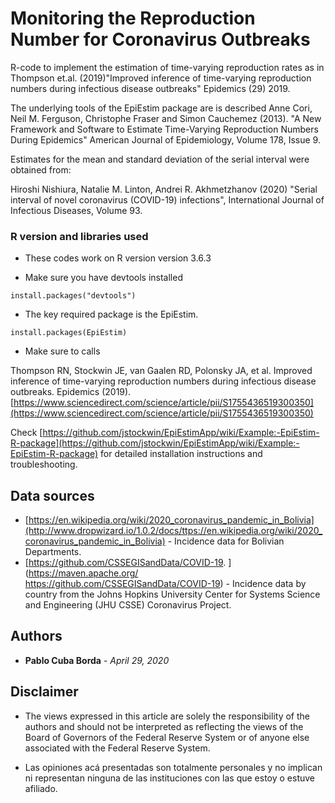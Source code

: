 # Monitoring the Reproduction Number for Coronavirus Outbreaks

 R-code to implement the estimation of time-varying reproduction rates
 as in Thompson et.al. (2019)"Improved inference of time-varying reproduction numbers during infectious
 disease outbreaks" Epidemics (29) 2019.

 The underlying tools of the EpiEstim package are is described 
 Anne Cori, Neil M. Ferguson, Christophe Fraser and Simon Cauchemez  (2013).
 "A New Framework and Software to Estimate Time-Varying Reproduction Numbers During Epidemics" 
 American Journal of Epidemiology, Volume 178, Issue 9.

Estimates for the mean and standard deviation of the serial interval were obtained from:

 Hiroshi Nishiura, Natalie M. Linton, Andrei R. Akhmetzhanov (2020) 
 "Serial interval of novel coronavirus (COVID-19) infections",
 International Journal of Infectious Diseases, Volume 93.


### R version and libraries used

* These codes work on R version version 3.6.3

* Make sure you have devtools installed

```
install.packages("devtools")
```


* The key required package is the EpiEstim.

```
install.packages(EpiEstim)
```

* Make sure to calls 


Thompson RN, Stockwin JE, van Gaalen RD, Polonsky JA, et al. Improved inference of time-varying reproduction numbers during infectious disease outbreaks. Epidemics (2019).[https://www.sciencedirect.com/science/article/pii/S1755436519300350](https://www.sciencedirect.com/science/article/pii/S1755436519300350)

Check [https://github.com/jstockwin/EpiEstimApp/wiki/Example:-EpiEstim-R-package](https://github.com/jstockwin/EpiEstimApp/wiki/Example:-EpiEstim-R-package) for detailed installation instructions and troubleshooting. 


## Data sources

* [https://en.wikipedia.org/wiki/2020_coronavirus_pandemic_in_Bolivia](http://www.dropwizard.io/1.0.2/docs/ttps://en.wikipedia.org/wiki/2020_coronavirus_pandemic_in_Bolivia) - Incidence data for Bolivian Departments. 
* [https://github.com/CSSEGISandData/COVID-19.
](https://maven.apache.org/ https://github.com/CSSEGISandData/COVID-19) - Incidence data by country from the Johns Hopkins University Center for Systems Science and Engineering (JHU CSSE) Coronavirus Project. 

## Authors

* **Pablo Cuba Borda** - *April 29, 2020* 


## Disclaimer

* The views expressed in this article are solely the responsibility of the authors and should not be interpreted as reflecting the views of the Board of Governors of the Federal Reserve System or of anyone else associated with the Federal Reserve System.

* Las opiniones acá presentadas son totalmente personales y no implican ni representan ninguna de las instituciones con las que estoy o estuve afiliado.
